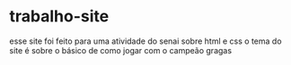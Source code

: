 # trabalho-site
esse site foi feito para uma atividade do senai sobre html e css
o tema do site é sobre o básico de como jogar com o campeão gragas

